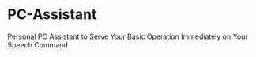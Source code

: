 # PC-Assistant
Personal PC Assistant to Serve Your Basic Operation Immediately on Your Speech Command
